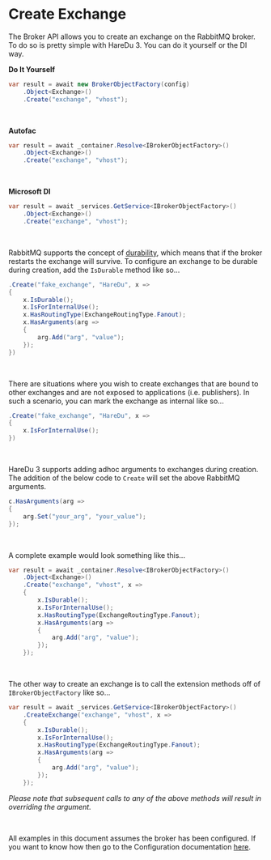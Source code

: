 # Create Exchange

The Broker API allows you to create an exchange on the RabbitMQ broker. To do so is pretty simple with HareDu 3. You can do it yourself or the DI way.

**Do It Yourself**

```c#
var result = await new BrokerObjectFactory(config)
    .Object<Exchange>()
    .Create("exchange", "vhost");
```
<br>

**Autofac**

```c#
var result = await _container.Resolve<IBrokerObjectFactory>()
    .Object<Exchange>()
    .Create("exchange", "vhost");
```
<br>

**Microsoft DI**

```c#
var result = await _services.GetService<IBrokerObjectFactory>()
    .Object<Exchange>()
    .Create("exchange", "vhost");
```
<br>

RabbitMQ supports the concept of [durability](https://www.rabbitmq.com/tutorials/amqp-concepts.html#exchanges), which means that if the broker restarts the exchange will survive. To configure an exchange to be durable during creation, add the ```IsDurable``` method like so...

```c#
.Create("fake_exchange", "HareDu", x =>
{
    x.IsDurable();
    x.IsForInternalUse();
    x.HasRoutingType(ExchangeRoutingType.Fanout);
    x.HasArguments(arg =>
    {
        arg.Add("arg", "value");
    });
})
```
<br>

There are situations where you wish to create exchanges that are bound to other exchanges and are not exposed to applications (i.e. publishers). In such a scenario, you can mark the exchange as internal like so...
```c#
.Create("fake_exchange", "HareDu", x =>
{
    x.IsForInternalUse();
})
```
<br>

HareDu 3 supports adding adhoc arguments to exchanges during creation. The addition of the below code to ```Create``` will set the above RabbitMQ arguments.

```c#
c.HasArguments(arg =>
{
    arg.Set("your_arg", "your_value");
});
```
<br>

A complete example would look something like this...

```c#
var result = await _container.Resolve<IBrokerObjectFactory>()
    .Object<Exchange>()
    .Create("exchange", "vhost", x =>
    {
        x.IsDurable();
        x.IsForInternalUse();
        x.HasRoutingType(ExchangeRoutingType.Fanout);
        x.HasArguments(arg =>
        {
            arg.Add("arg", "value");
        });
    });
```

<br>

The other way to create an exchange is to call the extension methods off of ```IBrokerObjectFactory``` like so...

```c#
var result = await _services.GetService<IBrokerObjectFactory>()
    .CreateExchange("exchange", "vhost", x =>
    {
        x.IsDurable();
        x.IsForInternalUse();
        x.HasRoutingType(ExchangeRoutingType.Fanout);
        x.HasArguments(arg =>
        {
            arg.Add("arg", "value");
        });
    });
```

*Please note that subsequent calls to any of the above methods will result in overriding the argument.*

<br>

All examples in this document assumes the broker has been configured. If you want to know how then go to the Configuration documentation [here](https://github.com/ahives/HareDu3/blob/master/docs/configuration.md).

